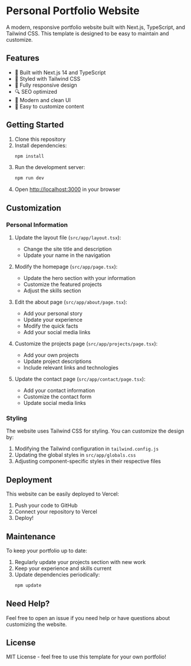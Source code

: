 # Personal Portfolio Website

A modern, responsive portfolio website built with Next.js, TypeScript, and Tailwind CSS. This template is designed to be easy to maintain and customize.

## Features

- 🚀 Built with Next.js 14 and TypeScript
- 🎨 Styled with Tailwind CSS
- 📱 Fully responsive design
- 🔍 SEO optimized
- 🌟 Modern and clean UI
- 📝 Easy to customize content

## Getting Started

1. Clone this repository
2. Install dependencies:
   ```bash
   npm install
   ```
3. Run the development server:
   ```bash
   npm run dev
   ```
4. Open [http://localhost:3000](http://localhost:3000) in your browser

## Customization

### Personal Information

1. Update the layout file (`src/app/layout.tsx`):
   - Change the site title and description
   - Update your name in the navigation

2. Modify the homepage (`src/app/page.tsx`):
   - Update the hero section with your information
   - Customize the featured projects
   - Adjust the skills section

3. Edit the about page (`src/app/about/page.tsx`):
   - Add your personal story
   - Update your experience
   - Modify the quick facts
   - Add your social media links

4. Customize the projects page (`src/app/projects/page.tsx`):
   - Add your own projects
   - Update project descriptions
   - Include relevant links and technologies

5. Update the contact page (`src/app/contact/page.tsx`):
   - Add your contact information
   - Customize the contact form
   - Update social media links

### Styling

The website uses Tailwind CSS for styling. You can customize the design by:

1. Modifying the Tailwind configuration in `tailwind.config.js`
2. Updating the global styles in `src/app/globals.css`
3. Adjusting component-specific styles in their respective files

## Deployment

This website can be easily deployed to Vercel:

1. Push your code to GitHub
2. Connect your repository to Vercel
3. Deploy!

## Maintenance

To keep your portfolio up to date:

1. Regularly update your projects section with new work
2. Keep your experience and skills current
3. Update dependencies periodically:
   ```bash
   npm update
   ```

## Need Help?

Feel free to open an issue if you need help or have questions about customizing the website.

## License

MIT License - feel free to use this template for your own portfolio!
